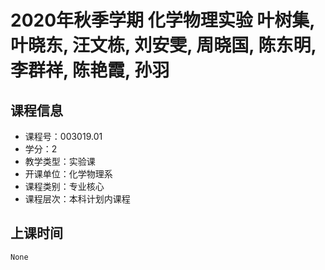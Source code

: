 # 2020年秋季学期 化学物理实验 叶树集, 叶晓东, 汪文栋, 刘安雯, 周晓国, 陈东明, 李群祥, 陈艳霞, 孙羽






## 课程信息

- 课程号：003019.01
- 学分：2
- 教学类型：实验课
- 开课单位：化学物理系
- 课程类别：专业核心
- 课程层次：本科计划内课程

## 上课时间

```
None
```

